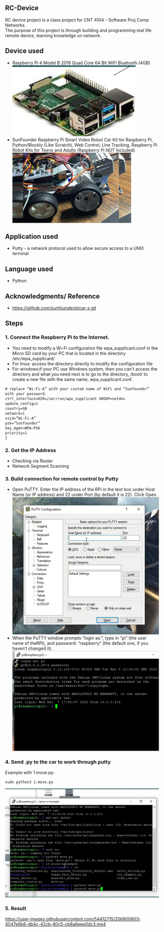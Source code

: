 
## RC-Device
RC device project is a class project for CNT 4104 - Software Proj Comp Networks.<br />
The purpose of this project is through building and programming real life remote device, learning knowledge on network.<br />

## Device used
* Raspberry Pi 4 Model B 2019 Quad Core 64 Bit WiFi Bluetooth (4GB)<br />
![Sample Image](Device_structure_image/rpi.png)<br />
* SunFounder Raspberry Pi Smart Video Robot Car Kit for Raspberry Pi, Python/Blockly (Like Scratch), Web Control, Line Tracking, Raspberry Pi Robot Kits for Teens and Adults (Raspberry Pi NOT Included) <br />
![Sample Image](Device_structure_image/picar.png)<br />

## Application used
* Putty - a network protocol used to allow secure access to a UNIX terminal

## Language used
* Python

## Acknowledgments/ Reference
* https://github.com/sunfounder/picar-x.git

## Steps
### 1. Connect the Raspberry Pi to the Internet. 
* You need to modify a Wi-Fi configuration file wpa_supplicant.conf in the Micro SD card by your PC that is located in the directory /etc/wpa_supplicant/
* For linux: access the directory directly to modify the configuration file
* For windows:if your PC use Windows system, then you can’t access the directory and what you need next is to go to the directory, /boot/ to create a new file with the same name, wpa_supplicant.conf.
```
# replace “Wi-Fi-A” with your custom name of WiFi and “Sunfounder” with your password. 
ctrl_interface=DIR=/var/run/wpa_supplicant GROUP=netdev
update_config=1
country=GB
network={
ssid=”Wi-Fi-A” 
psk=”Sunfounder”
key_mgmt=WPA-PSK
priority=1
}
```
### 2. Get the IP Address
* Checking via Router
* Network Segment Scanning

### 3. Build connection for remote control by Putty
* Open PuTTY. Enter the IP address of the RPi in the text box under Host Name (or IP address) and 22 under Port (by default it is 22). Click Open<br />
![Sample Image](Device_structure_image/step3.png)
* When the PuTTY window prompts “login as:”, type in “pi” (the user name of theRPi), and password: “raspberry” (the default one, if you haven’t changed it). <br />
![Sample Image](Device_structure_image/step4.png)
### 4. Send .py to the car to work through putty
Example with 1.move.py:
```
sudo python3 1.move.py
```
![Sample Image](Device_structure_image/step5.png)
### 5. Result
https://user-images.githubusercontent.com/54412715/206800803-4047e9b6-db4c-42cb-80c5-cb8a6eee0dc3.mp4

